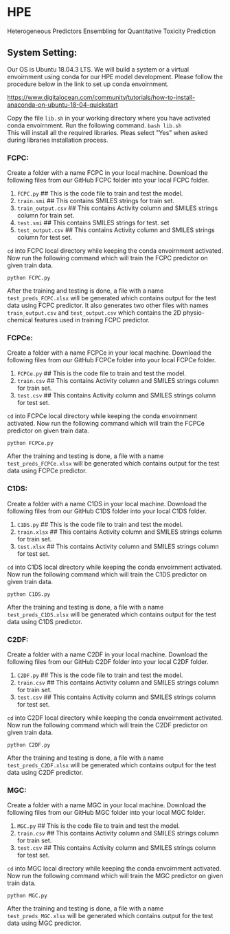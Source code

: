 # HPE
Heterogeneous Predictors Ensembling for Quantitative Toxicity Prediction


## System Setting:

Our OS is Ubuntu 18.04.3 LTS. We will build a system or a virtual envoirnment using conda for our HPE model development. Please follow the procedure below in the link to set up conda envoirnment.

https://www.digitalocean.com/community/tutorials/how-to-install-anaconda-on-ubuntu-18-04-quickstart

Copy the file `lib.sh` in your working directory where you have activated conda envoirnment. 
Run the following command. 
`bash lib.sh `        
This will install all the required libraries. Pleas select "Yes" when asked during libraries installation process.

### FCPC:
Create a folder with a name FCPC in your local machine. Download the following files from our GitHub FCPC folder into your local FCPC folder.


 1. `FCPC.py`    ## This is the code file to train and test the model.
 2. `train.smi`  ## This contains SMILES strings for train set.
 3. `train_output.csv`  ## This contains Activity column and SMILES strings column for train set.  
 4. `test.smi`  ## This contains SMILES strings for test. set
 5. `test_output.csv`  ## This contains Activity column and SMILES strings column for test set.
        
`cd` into FCPC local directory while keeping the conda envoirnment activated. Now run the following command which will train the FCPC predictor on given train data.

`python FCPC.py`

After the training and testing is done, a file with a name `test_preds_FCPC.xlsx` will be generated which contains output for the test data using FCPC predictor. It also generates two other files with names `train_output.csv` and `test_output.csv` which contains the 2D physio-chemical features used in training FCPC predictor.


### FCPCe:
Create a folder with a name FCPCe in your local machine. Download the following files from our GitHub FCPCe folder into your local FCPCe folder.


 1. `FCPCe.py`    ## This is the code file to train and test the model.
 2. `train.csv`  ## This contains Activity column and SMILES strings column for train set.  
 3. `test.csv`  ## This contains Activity column and SMILES strings column for test set.
        
`cd` into FCPCe local directory while keeping the conda envoirnment activated. Now run the following command which will train the FCPCe predictor on given train data.

`python FCPCe.py`

After the training and testing is done, a file with a name `test_preds_FCPCe.xlsx` will be generated which contains output for the test data using FCPCe predictor. 


### C1DS:
Create a folder with a name C1DS in your local machine. Download the following files from our GitHub C1DS folder into your local C1DS folder.


 1. `C1DS.py`    ## This is the code file to train and test the model.
 2. `train.xlsx`  ## This contains Activity column and SMILES strings column for train set.  
 3. `test.xlsx`  ## This contains Activity column and SMILES strings column for test set.
        
`cd` into C1DS local directory while keeping the conda envoirnment activated. Now run the following command which will train the C1DS predictor on given train data.

`python C1DS.py`

After the training and testing is done, a file with a name `test_preds_C1DS.xlsx` will be generated which contains output for the test data using C1DS predictor. 


### C2DF:
Create a folder with a name C2DF in your local machine. Download the following files from our GitHub C2DF folder into your local C2DF folder.


 1. `C2DF.py`    ## This is the code file to train and test the model.
 2. `train.csv`  ## This contains Activity column and SMILES strings column for train set.  
 3. `test.csv`  ## This contains Activity column and SMILES strings column for test set.
        
`cd` into C2DF local directory while keeping the conda envoirnment activated. Now run the following command which will train the C2DF predictor on given train data.

`python C2DF.py`

After the training and testing is done, a file with a name `test_preds_C2DF.xlsx` will be generated which contains output for the test data using C2DF predictor. 

### MGC:
Create a folder with a name MGC in your local machine. Download the following files from our GitHub MGC folder into your local MGC folder.


 1. `MGC.py`    ## This is the code file to train and test the model.
 2. `train.csv`  ## This contains Activity column and SMILES strings column for train set.  
 3. `test.csv`  ## This contains Activity column and SMILES strings column for test set.
        
`cd` into MGC local directory while keeping the conda envoirnment activated. Now run the following command which will train the MGC predictor on given train data.

`python MGC.py`

After the training and testing is done, a file with a name `test_preds_MGC.xlsx` will be generated which contains output for the test data using MGC predictor. 
